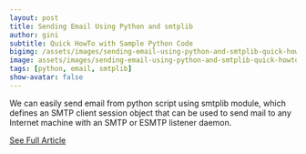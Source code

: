 ```yaml
---
layout: post
title: Sending Email Using Python and smtplib
author: gini
subtitle: Quick HowTo with Sample Python Code
bigimg: /assets/images/sending-email-using-python-and-smtplib-quick-howto-1024x640.jpeg
image: assets/images/sending-email-using-python-and-smtplib-quick-howto-1024x640.jpeg
tags: [python, email, smtplib]
show-avatar: false
---
```


We can easily send email from python script using smtplib module, which defines an SMTP client session object that can be used to send mail to any Internet machine with an SMTP or ESMTP listener daemon.

[See Full Article](https://www.techbeatly.com/2019/06/sending-email-using-python-and-smtplib-quick-howto.html/)
